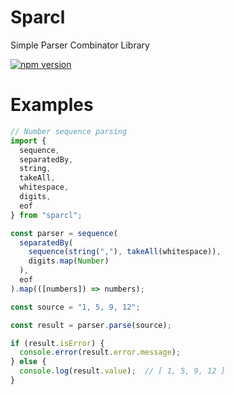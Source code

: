 # Sparcl

Simple Parser Combinator Library

[![npm version](https://badge.fury.io/js/sparcl.svg)](https://badge.fury.io/js/sparcl)

# Examples

```js
// Number sequence parsing
import {
  sequence,
  separatedBy,
  string,
  takeAll,
  whitespace,
  digits,
  eof
} from "sparcl";

const parser = sequence(
  separatedBy(
    sequence(string(","), takeAll(whitespace)),
    digits.map(Number)
  ),
  eof
).map(([numbers]) => numbers);

const source = "1, 5, 9, 12";

const result = parser.parse(source);

if (result.isError) {
  console.error(result.error.message);
} else {
  console.log(result.value);  // [ 1, 5, 9, 12 ]
}
```
